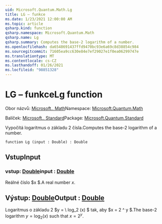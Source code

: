 ```yaml
---
uid: Microsoft.Quantum.Math.Lg
title: LG – funkce
ms.date: 1/23/2021 12:00:00 AM
ms.topic: article
qsharp.kind: function
qsharp.namespace: Microsoft.Quantum.Math
qsharp.name: Lg
qsharp.summary: Computes the base-2 logarithm of a number.
ms.openlocfilehash: da6548691437ffd9470bc93e6a69c8d38854c984
ms.sourcegitcommit: 71605ea9cc630e84e7ef29027e1f0ea06299747e
ms.translationtype: MT
ms.contentlocale: cs-CZ
ms.lasthandoff: 01/26/2021
ms.locfileid: "98851328"
---
```

# <a name="lg-function"></a><span data-ttu-id="02024-102">LG – funkce</span><span class="sxs-lookup"><span data-stu-id="02024-102">Lg function</span></span>

<span data-ttu-id="02024-103">Obor názvů: [Microsoft.. Math](xref:Microsoft.Quantum.Math)</span><span class="sxs-lookup"><span data-stu-id="02024-103">Namespace: [Microsoft.Quantum.Math](xref:Microsoft.Quantum.Math)</span></span>

<span data-ttu-id="02024-104">Balíček: [Microsoft.. Standard](https://nuget.org/packages/Microsoft.Quantum.Standard)</span><span class="sxs-lookup"><span data-stu-id="02024-104">Package: [Microsoft.Quantum.Standard](https://nuget.org/packages/Microsoft.Quantum.Standard)</span></span>


<span data-ttu-id="02024-105">Vypočítá logaritmus o základu 2 čísla.</span><span class="sxs-lookup"><span data-stu-id="02024-105">Computes the base-2 logarithm of a number.</span></span>

```qsharp
function Lg (input : Double) : Double
```


## <a name="input"></a><span data-ttu-id="02024-106">Vstup</span><span class="sxs-lookup"><span data-stu-id="02024-106">Input</span></span>

### <a name="input--double"></a><span data-ttu-id="02024-107">vstup: [Double](xref:microsoft.quantum.lang-ref.double)</span><span class="sxs-lookup"><span data-stu-id="02024-107">input : [Double](xref:microsoft.quantum.lang-ref.double)</span></span>

<span data-ttu-id="02024-108">Reálné číslo $x $.</span><span class="sxs-lookup"><span data-stu-id="02024-108">A real number $x$.</span></span>



## <a name="output--double"></a><span data-ttu-id="02024-109">Výstup: [Double](xref:microsoft.quantum.lang-ref.double)</span><span class="sxs-lookup"><span data-stu-id="02024-109">Output : [Double](xref:microsoft.quantum.lang-ref.double)</span></span>

<span data-ttu-id="02024-110">Logaritmus o základu 2 $y = \ log_2 (x) $ tak, aby $x = 2 ^ y $.</span><span class="sxs-lookup"><span data-stu-id="02024-110">The base-2 logarithm $y = \log_2(x)$ such that $x = 2^y$.</span></span>